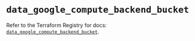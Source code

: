 # `data_google_compute_backend_bucket`

Refer to the Terraform Registry for docs: [`data_google_compute_backend_bucket`](https://registry.terraform.io/providers/hashicorp/google/5.20.0/docs/data-sources/compute_backend_bucket).
